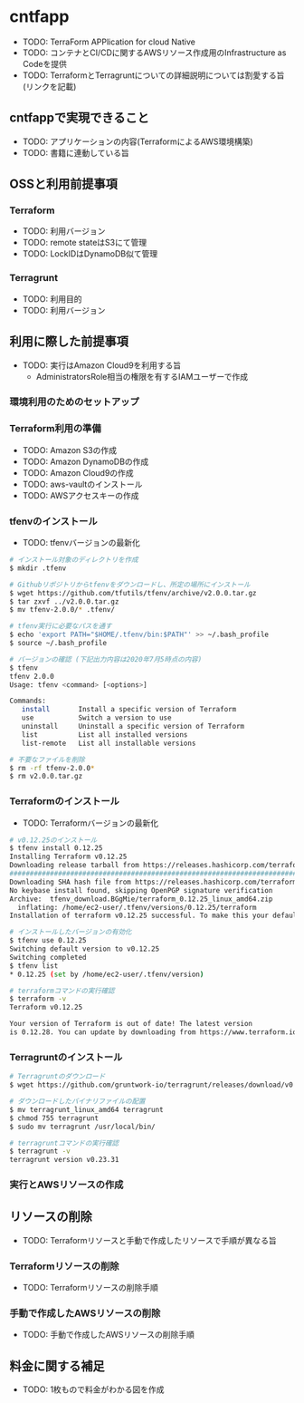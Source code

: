 # cntfapp

- TODO: TerraForm APPlication for cloud Native
- TODO: コンテナとCI/CDに関するAWSリソース作成用のInfrastructure as Codeを提供
- TODO: TerraformとTerragruntについての詳細説明については割愛する旨(リンクを記載)

## cntfappで実現できること

- TODO: アプリケーションの内容(TerraformによるAWS環境構築)
- TODO: 書籍に連動している旨

## OSSと利用前提事項

### Terraform

- TODO: 利用バージョン
- TODO: remote stateはS3にて管理
- TODO: LockIDはDynamoDB似て管理

### Terragrunt

- TODO: 利用目的
- TODO: 利用バージョン

## 利用に際した前提事項

- TODO: 実行はAmazon Cloud9を利用する旨
  - AdministratorsRole相当の権限を有するIAMユーザーで作成

### 環境利用のためのセットアップ

### Terraform利用の準備

- TODO: Amazon S3の作成
- TODO: Amazon DynamoDBの作成
- TODO: Amazon Cloud9の作成
- TODO: aws-vaultのインストール
- TODO: AWSアクセスキーの作成

### tfenvのインストール

- TODO: tfenvバージョンの最新化

```bash
# インストール対象のディレクトリを作成
$ mkdir .tfenv

# Githubリポジトリからtfenvをダウンロードし、所定の場所にインストール
$ wget https://github.com/tfutils/tfenv/archive/v2.0.0.tar.gz
$ tar zxvf ../v2.0.0.tar.gz
$ mv tfenv-2.0.0/* .tfenv/

# tfenv実行に必要なパスを通す
$ echo 'export PATH="$HOME/.tfenv/bin:$PATH"' >> ~/.bash_profile
$ source ~/.bash_profile

# バージョンの確認 (下記出力内容は2020年7月5時点の内容)
$ tfenv
tfenv 2.0.0
Usage: tfenv <command> [<options>]

Commands:
   install       Install a specific version of Terraform
   use           Switch a version to use
   uninstall     Uninstall a specific version of Terraform
   list          List all installed versions
   list-remote   List all installable versions

# 不要なファイルを削除
$ rm -rf tfenv-2.0.0*
$ rm v2.0.0.tar.gz
```

### Terraformのインストール

- TODO: Terraformバージョンの最新化

```bash
# v0.12.25のインストール
$ tfenv install 0.12.25
Installing Terraform v0.12.25
Downloading release tarball from https://releases.hashicorp.com/terraform/0.12.25/terraform_0.12.25_linux_amd64.zip
######################################################################################################################################################################################################################################################### 100.0%
Downloading SHA hash file from https://releases.hashicorp.com/terraform/0.12.25/terraform_0.12.25_SHA256SUMS
No keybase install found, skipping OpenPGP signature verification
Archive:  tfenv_download.BGgMie/terraform_0.12.25_linux_amd64.zip
  inflating: /home/ec2-user/.tfenv/versions/0.12.25/terraform  
Installation of terraform v0.12.25 successful. To make this your default version, run 'tfenv use 0.12.25'

# インストールしたバージョンの有効化
$ tfenv use 0.12.25
Switching default version to v0.12.25
Switching completed
$ tfenv list
* 0.12.25 (set by /home/ec2-user/.tfenv/version)

# terraformコマンドの実行確認
$ terraform -v
Terraform v0.12.25

Your version of Terraform is out of date! The latest version
is 0.12.28. You can update by downloading from https://www.terraform.io/downloads.html
```

### Terragruntのインストール

```bash
# Terragruntのダウンロード
$ wget https://github.com/gruntwork-io/terragrunt/releases/download/v0.23.31/terragrunt_linux_amd64

# ダウンロードしたバイナリファイルの配置
$ mv terragrunt_linux_amd64 terragrunt
$ chmod 755 terragrunt
$ sudo mv terragrunt /usr/local/bin/

# terragruntコマンドの実行確認
$ terragrunt -v
terragrunt version v0.23.31
```

### 実行とAWSリソースの作成

## リソースの削除

- TODO: Terraformリソースと手動で作成したリソースで手順が異なる旨

### Terraformリソースの削除

- TODO: Terraformリソースの削除手順

### 手動で作成したAWSリソースの削除

- TODO: 手動で作成したAWSリソースの削除手順

## 料金に関する補足

- TODO: 1枚もので料金がわかる図を作成